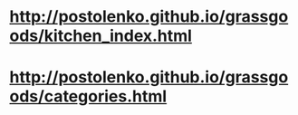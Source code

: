 # http://postolenko.github.io/grassgoods/kitchen_index.html
# http://postolenko.github.io/grassgoods/categories.html